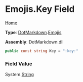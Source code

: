 # Emojis\.Key Field

[Home](../../../README.md)

**Type**: [DotMarkdown](../../README.md)\.[Emojis](../README.md)

**Assembly**: DotMarkdown\.dll

```csharp
public const string Key = ":key:"
```

### Field Value

System\.[String](https://docs.microsoft.com/en-us/dotnet/api/system.string)